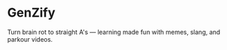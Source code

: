 # GenZify
Turn brain rot to straight A's — learning made fun with memes, slang, and parkour videos.
